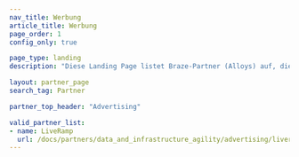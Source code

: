 ```yaml
---
nav_title: Werbung
article_title: Werbung
page_order: 1
config_only: true

page_type: landing
description: "Diese Landing Page listet Braze-Partner (Alloys) auf, die verschiedene Werbetechnologien anbieten."

layout: partner_page
search_tag: Partner

partner_top_header: "Advertising"

valid_partner_list:
- name: LiveRamp
  url: /docs/partners/data_and_infrastructure_agility/advertising/liveramp/
---
```

